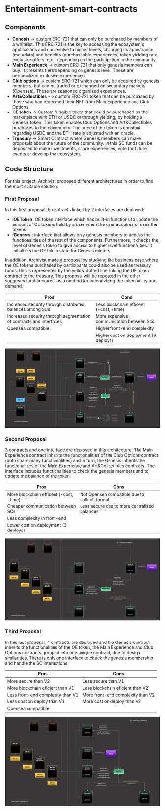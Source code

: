 # Entertainment-smart-contracts

## Components
- **Genesis** -> custom ERC-721 that can only be purchased by members of a whitelist. This ERC-721 is the key to accessing the ecosystem's applications and can evolve to higher levels, changing its appearance (metadata) and benefits (purchaseable experiences, token yielding rate, exclusive offers, etc.) depending on the participation in the community.
- **Main Experience** -> custom ERC-721 that only genesis members can buy. It presents tiers depending on genesis level. These are personalized exclusive experiences.
- **Club options** -> custom ERC-721 which can only be acquired by genesis members, but can be traded or exchanged on secondary markets (Opensea). These are seasoned organized experiences.
- **Art&Collectibles** - > custom ERC-721 token that can be purchased by those who had redeemed their NFT from Main Experience and Club Options
- **OE token** -> Custom fungible token that could be purchased on the marketplace with ETH or USDC or through yielding, by holding a Genesis token. This token enables Club Options and Art&Collectibles purchases to the community. The price of the token is constant regarding USDC and the ETH rate is adjusted with an oracle.
- **Treasury** -> Smart Contract where Genesis members can make proposals about the future of the community. In this SC funds can be deposited to make investments, share experiences, vote for future events or develop the ecosystem.

## Code Structure
For this project, Archivist proposed different architectures in order to find the most suitable solution:
### First Proposal
In this first proposal, 6 contracts linked by 2 interfaces are deployed:
- **IOEToken**: OE token interface which has built-in functions to update the amount of OE tokens held by a user when the user acquires or uses the tokens.
- **IGenesis** : interface that allows only genesis members to access the functionalities of the rest of the components. Furthermore, it checks the level of Genesis token to give access to higher level functionalities. It initializes the OE token state for Genesis minters

In addition, Archivist made a proposal by studying the business case where the OE tokens purchased by participants could also be used as treasury funds.This is represented by the yellow dotted line linking the OE token contract to the treasury. This proposal will be repeated in the other suggested architectures, as a method for incentivizing the token utility and demand.

**Pros** | **Cons**
--- | --- 
Increased security through distributed balances among SCs | Less blockchain efficent (+cost, +time)
Increased security through segmentation of contracts and interfaces| More expensive communication between Scs
Opensea compatible| Higher front-end complexity
  &nbsp; | Higher cost on deployment (6 deploys)

![alt text](https://github.com/ArchivistDevelopers/Entertainment-smart-contracts/blob/main/architecture/Dependencies_v1.png?raw=true)
### Second Proposal
3 contracts and one interface are deployed in this architecture. The Main Experience contract inherits the functionalities of the Club Options contract (both share many functionalities) and in turn, the Genesis inherits the functionalities of the Main Experience and Art&Collectibles contracts. The interface includes functionalities to check the genesis members and to update the balance of the token.

**Pros** | **Cons**
--- | --- 
More blockchain efficent (-cost, -time) | Not Opensea compatible due to collect. format
Cheaper communication between SCs| Less secure due to more centralized balances
Less complexity in front-end| 
Lower cost on deployment (3 deploys) | 

![alt text](https://github.com/ArchivistDevelopers/Entertainment-smart-contracts/blob/main/architecture/Dependencies_v2.png?raw=true)
### Third Proposal
In this last proposal, 4 contracts are deployed and the Genesis contract inherits the functionalities of the OE token, the Main Experience and Club Options contracts grouped into one unique contract, due to design similarities. There is only one interface to check the genesis membership and handle the SC interactions.

**Pros** | **Cons**
--- | --- 
More secure than V2|  Less secure than V1
More blockchain eficient than V1| Less blockchain eficient than V2
Less front-end complexity than V1| More front-end complexity than V2
Less cost on deploy than V1 | More cost on deploy than V2
Opensea compatible|

![alt text](https://github.com/ArchivistDevelopers/Entertainment-smart-contracts/blob/main/architecture/Dependencies_v3.png?raw=true)



































